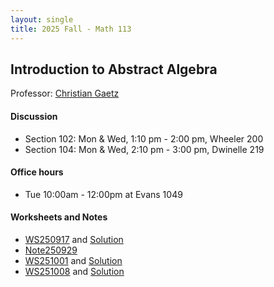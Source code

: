 ```yaml
---
layout: single
title: 2025 Fall - Math 113
---
```



## Introduction to Abstract Algebra 

Professor: [Christian Gaetz](https://sites.google.com/berkeley.edu/gaetz/teaching)

#### Discussion

* Section 102: Mon & Wed, 1:10 pm - 2:00 pm, Wheeler 200
* Section 104: Mon & Wed, 2:10 pm - 3:00 pm, Dwinelle 219

#### Office hours

* Tue 10:00am - 12:00pm at Evans 1049

#### Worksheets and Notes

* [WS250917](./WS250917.pdf) and [Solution](./WS250917sol.pdf)
* [Note250929](Note250929.pdf)
* [WS251001](./WS251001.pdf) and [Solution](./WS251001sol.pdf)
* [WS251008](./WS251008.pdf) and [Solution](./WS251008sol.pdf)